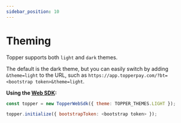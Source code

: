 ```yaml
---
sidebar_position: 10
---
```


# Theming

Topper supports both `light` and `dark` themes.

The default is the dark theme, but you can easily switch by adding `&theme=light` to the URL, such as `https://app.topperpay.com/?bt=<bootstrap token>&theme=light`.

**Using the [Web SDK](./web-sdk.md):**

```js
const topper = new TopperWebSdk({ theme: TOPPER_THEMES.LIGHT });

topper.initialize({ bootstrapToken: <bootstrap token> });
```
